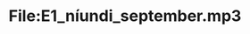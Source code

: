 ---
title: File:E1_níundi_september.mp3
recording of: níundi september
reading speed: slow
speaker: E
license: CC0
---